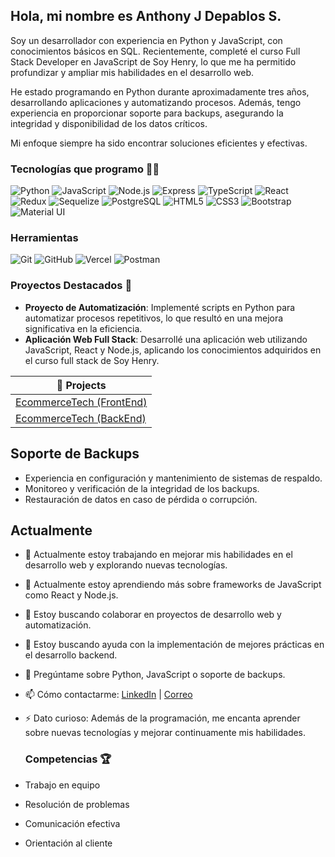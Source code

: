 ## Hola, mi nombre es Anthony J Depablos S.  

Soy un desarrollador con experiencia en Python y JavaScript, con conocimientos básicos en SQL. Recientemente, completé el curso Full Stack Developer en JavaScript de Soy Henry, lo que me ha permitido profundizar y ampliar mis habilidades en el desarrollo web.

He estado programando en Python durante aproximadamente tres años, desarrollando aplicaciones y automatizando procesos. Además, tengo experiencia en proporcionar soporte para backups, asegurando la integridad y disponibilidad de los datos críticos.

Mi enfoque siempre ha sido encontrar soluciones eficientes y efectivas.


### Tecnologías que programo 👨‍💻
![Python](https://img.shields.io/badge/Python-3776AB?style=flat-square&logo=python&logoColor=white)
![JavaScript](https://img.shields.io/badge/JavaScript-323330?style=flat-square&logo=javascript&logoColor=F7DF1E)
![Node.js](https://img.shields.io/badge/Node.js-339933?style=flat-square&logo=nodedotjs&logoColor=white)
![Express](https://img.shields.io/badge/Express-000000?style=flat-square&logo=express&logoColor=white)
![TypeScript](https://img.shields.io/badge/TypeScript-007ACC?style=flat-square&logo=typescript&logoColor=white)
![React](https://img.shields.io/badge/React-20232A?style=flat-square&logo=react&logoColor=61DAFB)
![Redux](https://img.shields.io/badge/Redux-764ABC?style=flat-square&logo=redux&logoColor=white)
![Sequelize](https://img.shields.io/badge/Sequelize-52B0E7?style=flat-square&logo=sequelize&logoColor=white)
![PostgreSQL](https://img.shields.io/badge/PostgreSQL-336791?style=flat-square&logo=postgresql&logoColor=white)
![HTML5](https://img.shields.io/badge/HTML5-E34F26?style=flat-square&logo=html5&logoColor=white)
![CSS3](https://img.shields.io/badge/CSS3-1572B6?style=flat-square&logo=css3&logoColor=white)
![Bootstrap](https://img.shields.io/badge/Bootstrap-563D7C?style=flat-square&logo=bootstrap&logoColor=white)
![Material UI](https://img.shields.io/badge/Material--UI-0081CB?style=flat-square&logo=material-ui&logoColor=white)

### Herramientas
![Git](https://img.shields.io/badge/Git-F05032?style=flat-square&logo=git&logoColor=white)
![GitHub](https://img.shields.io/badge/GitHub-181717?style=flat-square&logo=github&logoColor=white)
![Vercel](https://img.shields.io/badge/Vercel-000000?style=flat-square&logo=vercel&logoColor=white)
![Postman](https://img.shields.io/badge/Postman-FF6C37?style=flat-square&logo=postman&logoColor=white)

### Proyectos Destacados 🚀
- **Proyecto de Automatización**: Implementé scripts en Python para automatizar procesos repetitivos, lo que resultó en una mejora significativa en la eficiencia.
- **Aplicación Web Full Stack**: Desarrollé una aplicación web utilizando JavaScript, React y Node.js, aplicando los conocimientos adquiridos en el curso full stack de Soy Henry.

| 🎁 Projects                     |
| ------------------------------- | 
| [EcommerceTech (FrontEnd)](https://github.com/tu-repo-frontend)
| [EcommerceTech (BackEnd)](https://github.com/tu-repo-backend) 




## Soporte de Backups
- Experiencia en configuración y mantenimiento de sistemas de respaldo.
- Monitoreo y verificación de la integridad de los backups.
- Restauración de datos en caso de pérdida o corrupción.

## Actualmente
- 🔭 Actualmente estoy trabajando en mejorar mis habilidades en el desarrollo web y explorando nuevas tecnologías.
- 🌱 Actualmente estoy aprendiendo más sobre frameworks de JavaScript como React y Node.js.
- 👯 Estoy buscando colaborar en proyectos de desarrollo web y automatización.
- 🤔 Estoy buscando ayuda con la implementación de mejores prácticas en el desarrollo backend.
- 💬 Pregúntame sobre Python, JavaScript o soporte de backups.
- 📫 Cómo contactarme: [LinkedIn](https://www.linkedin.com/in/anthony-depablos) | [Correo](mailto:ajds.joel1995@gmail.com)
- ⚡ Dato curioso: Además de la programación, me encanta aprender sobre nuevas tecnologías y mejorar continuamente mis habilidades.

  ### Competencias 🏆
- Trabajo en equipo
- Resolución de problemas
- Comunicación efectiva
- Orientación al cliente


